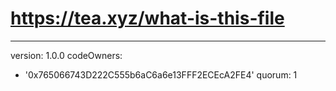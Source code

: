 # https://tea.xyz/what-is-this-file
---
version: 1.0.0
codeOwners:
  - '0x765066743D222C555b6aC6a6e13FFF2ECEcA2FE4'
quorum: 1

